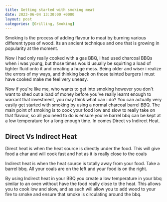 ```yaml
---
title: Getting started with smoking meat
date: 2023-06-04 13:30:00 +0000
layout: post
categories: [Grilling, Smoking]
---
```

Smoking is the process of adding flavour to meat by burning various different types of wood. Its an ancient technique and one that is growing in popularity at the moment. 

Now i had only really cooked with a gas BBQ, i had used charcoal BBQs when i was young, but those times would usually be squirting a load of lighter fluid onto it and creating a huge mess. Being older and wiser i realize the errors of my ways, and thinking back on those tainted burgers i must have cooked make me feel very uneasy. 

Now if you're like me, who wants to get into smoking however you don't want to shed out a load of money before you've really learnt enough to warrant that investment, you may think what can i do? You can actually very easily get started with smoking by using a normal charcoal barrel BBQ. The main point of smoking is to cook your food low and slow to really take on that flavour, so all you need to do is ensure you're barrel bbq can be kept at a low temperature for a long enough time. In comes Direct vs Indirect Heat.

## Direct Vs Indirect Heat
Direct heat is when the heat source is directly under the food. This will give food a char and will cook fast and hot as it is really close to the coals

Indirect heat is when the heat source is totally away from your food. Take a barrel bbq. All your coals are on the left and your food is on the right. 

By using Indirect heat in your BBQ you create a low temperature in your bbq similar to an oven without have the food really close to the heat. This allows you to cook low and slow, and as such will allow you to add wood to your fire to smoke and ensure that smoke is circulating around the bbq. 